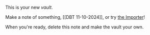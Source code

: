 This is your new *vault*.

Make a note of something, [[DBT   11-10-2024]], or try [the Importer](https://help.obsidian.md/Plugins/Importer)!

When you're ready, delete this note and make the vault your own.